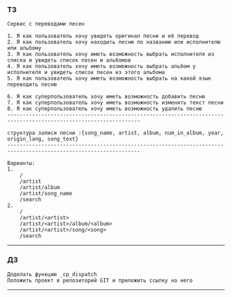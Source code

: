### ТЗ
    Сервис с переводами песен
    
    1. Я как пользователь хочу увидеть оригинал песни и её перевод
    2. Я как пользователь хочу находить песню по названию или исполнителю или альбому
    3. Я как пользователь хочу иметь возможность выбрать исполнителя из списка и увидеть список песен и альбомов
    4. Я как пользователь хочу иметь возможность выбрать альбом у исполнителя и увидеть список песен из этого альбома
    5. Я как пользователь хочу иметь возможность выбрать на какой язык переводить песню
    
    6. Я как суперпользователь хочу иметь возможность добавить песню
    7. Я как суперпользователь хочу иметь возможность изменить текст песни
    8. Я как суперпользователь хочу иметь возможность удалить песню
    -----------------------------------------------------------------------------------------------------------------
    
    структура записи песни :{song_name, artist, album, num_in_album, year, origin_lang, song_text}
    -----------------------------------------------------------------------------------------------------------------
    
    Варианты:
    1.
        /
        /artist
        /artist/album
        /artist/song_name
        /search
    2.
        /
        /artist/<artist>
        /artist/<artist>/album/<album>
        /artist/<artist>/song/<song>
        /search
---

### ДЗ
    Доделать функцию _cp_dispatch
    Положить проект в репозиторий GIT и приложить ссылку на него
---

